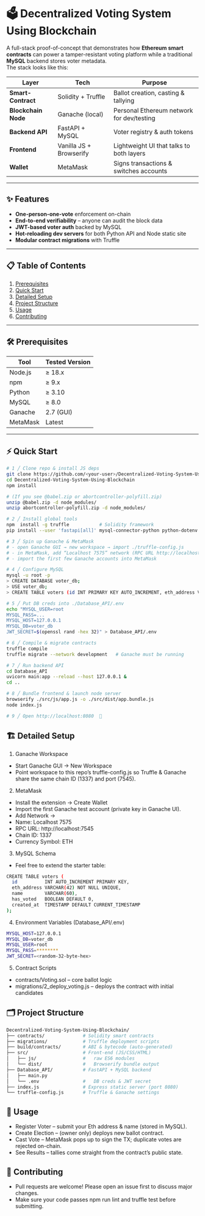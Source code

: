 # 🗳️ Decentralized Voting System Using Blockchain

A full-stack proof-of-concept that demonstrates how **Ethereum smart contracts** can power a tamper-resistant voting platform while a traditional **MySQL** backend stores voter metadata.  
The stack looks like this:

| Layer | Tech | Purpose |
|-------|------|---------|
| **Smart-Contract** | Solidity + Truffle | Ballot creation, casting & tallying |
| **Blockchain Node** | Ganache (local) | Personal Ethereum network for dev/testing |
| **Backend API** | FastAPI + MySQL | Voter registry & auth tokens |
| **Frontend** | Vanilla JS + Browserify | Lightweight UI that talks to both layers |
| **Wallet** | MetaMask | Signs transactions & switches accounts |

---

## ✨ Features

* **One-person-one-vote** enforcement on-chain  
* **End-to-end verifiability** – anyone can audit the block data
* **JWT-based voter auth** backed by MySQL
* **Hot-reloading dev servers** for both Python API and Node static site
* **Modular contract migrations** with Truffle

---

## 📋 Table of Contents

1. [Prerequisites](#-prerequisites)
2. [Quick Start](#-quick-start)
3. [Detailed Setup](#-detailed-setup)
4. [Project Structure](#-project-structure)
5. [Usage](#-usage)
6. [Contributing](#-contributing)

---

## 🛠️ Prerequisites

| Tool | Tested Version |
|------|----------------|
| Node.js | ≥ 18.x |
| npm | ≥ 9.x |
| Python | ≥ 3.10 |
| MySQL | ≥ 8.0 |
| Ganache | 2.7 (GUI) |
| MetaMask | Latest |

---

## ⚡ Quick Start

```bash
# 1 ╱ Clone repo & install JS deps
git clone https://github.com/<your-user>/Decentralized-Voting-System-Using-Blockchain.git
cd Decentralized-Voting-System-Using-Blockchain
npm install

# (If you see @babel.zip or abortcontroller-polyfill.zip)
unzip @babel.zip -d node_modules/
unzip abortcontroller-polyfill.zip -d node_modules/

# 2 ╱ Install global tools
npm  install -g truffle           # Solidity framework
pip install --user 'fastapi[all]' mysql-connector-python python-dotenv PyJWT

# 3 ╱ Spin up Ganache & MetaMask
# - open Ganache GUI → new workspace → import ./truffle-config.js
# - in MetaMask, add “Localhost 7575” network (RPC URL http://localhost:7545 / Chain ID 1337)
# - import the first few Ganache accounts into MetaMask

# 4 ╱ Configure MySQL
mysql -u root -p
> CREATE DATABASE voter_db;
> USE voter_db;
> CREATE TABLE voters (id INT PRIMARY KEY AUTO_INCREMENT, eth_address VARCHAR(42) UNIQUE, name VARCHAR(60));

# 5 ╱ Put DB creds into ./Database_API/.env
echo "MYSQL_USER=root
MYSQL_PASS=...
MYSQL_HOST=127.0.0.1
MYSQL_DB=voter_db
JWT_SECRET=$(openssl rand -hex 32)" > Database_API/.env

# 6 ╱ Compile & migrate contracts
truffle compile
truffle migrate --network development   # Ganache must be running

# 7 ╱ Run backend API
cd Database_API
uvicorn main:app --reload --host 127.0.0.1 &
cd ..

# 8 ╱ Bundle frontend & launch node server
browserify ./src/js/app.js -o ./src/dist/app.bundle.js
node index.js

# 9 ╱ Open http://localhost:8080  🎉
```
## 🏗️ Detailed Setup
1. Ganache Workspace
- Start Ganache GUI → New Workspace
- Point workspace to this repo’s truffle-config.js so Truffle & Ganache share the same chain ID (1337) and port (7545).

2. MetaMask
- Install the extension → Create Wallet
- Import the first Ganache test account (private key in Ganache UI).
- Add Network →
- Name: Localhost 7575
- RPC URL: http://localhost:7545
- Chain ID: 1337
- Currency Symbol: ETH

3. MySQL Schema
- Feel free to extend the starter table:
```bash
CREATE TABLE voters (
  id          INT AUTO_INCREMENT PRIMARY KEY,
  eth_address VARCHAR(42) NOT NULL UNIQUE,
  name        VARCHAR(60),
  has_voted   BOOLEAN DEFAULT 0,
  created_at  TIMESTAMP DEFAULT CURRENT_TIMESTAMP
);
```
4. Environment Variables (Database_API/.env)
```bash
MYSQL_HOST=127.0.0.1
MYSQL_DB=voter_db
MYSQL_USER=root
MYSQL_PASS=********
JWT_SECRET=<random-32-byte-hex>
```
5. Contract Scripts
- contracts/Voting.sol – core ballot logic
- migrations/2_deploy_voting.js – deploys the contract with initial candidates

## 🗂️ Project Structure
```bash
Decentralized-Voting-System-Using-Blockchain/
├── contracts/              # Solidity smart contracts
├── migrations/             # Truffle deployment scripts
├── build/contracts/        # ABI & bytecode (auto-generated)
├── src/                    # Front-end (JS/CSS/HTML)
│   ├── js/                 #   raw ES6 modules
│   └── dist/               #   Browserify bundle output
├── Database_API/           # FastAPI + MySQL backend
│   ├── main.py
│   └── .env                #   DB creds & JWT secret
├── index.js                # Express static server (port 8080)
└── truffle-config.js       # Truffle & Ganache settings
```
## 🚀 Usage
- Register Voter – submit your Eth address & name (stored in MySQL).
- Create Election – (owner only) deploys new ballot contract.
- Cast Vote – MetaMask pops up to sign the TX; duplicate votes are rejected on-chain.
- See Results – tallies come straight from the contract’s public state.

## 🤝 Contributing
- Pull requests are welcome! Please open an issue first to discuss major changes.
- Make sure your code passes npm run lint and truffle test before submitting.
